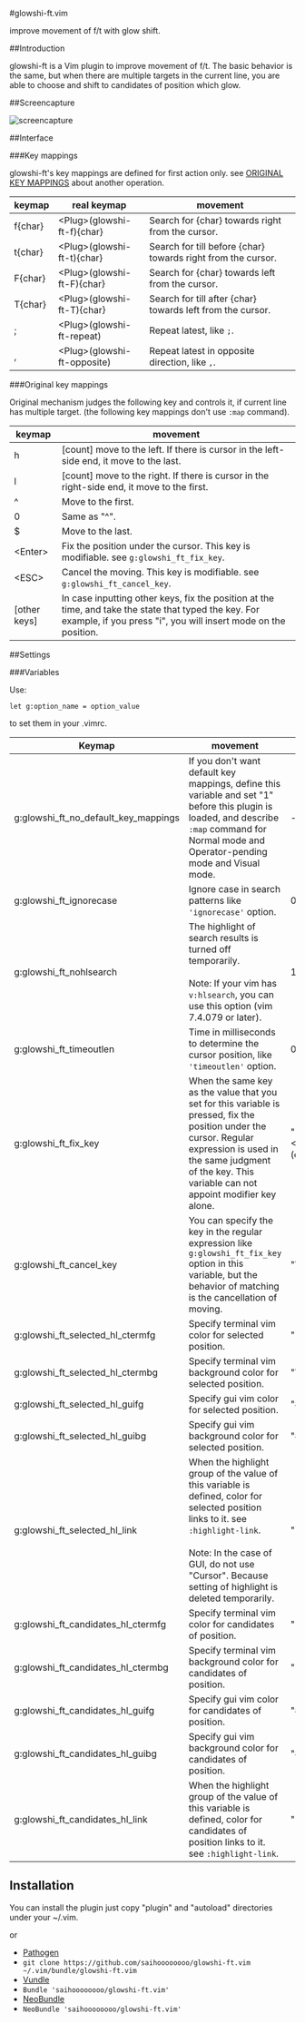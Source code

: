 #glowshi-ft.vim

improve movement of f/t with glow shift.

##Introduction

glowshi-ft is a Vim plugin to improve movement of f/t. The basic behavior is the same, but when there are multiple targets in the current line, you are able to choose and shift to candidates of position which glow.

##Screencapture

![screencapture](http://gifzo.net/JEJkjm4LKP.gif)

##Interface

###Key mappings

glowshi-ft's key mappings are defined for first action only. see [ORIGINAL KEY MAPPINGS][4] about another operation.

keymap|real keymap|movement
---|---|---
f{char}|&lt;Plug&gt;(glowshi-ft-f){char}|Search for {char} towards right from the cursor.
t{char}|&lt;Plug&gt;(glowshi-ft-t){char}|Search for till before {char} towards right from the cursor.
F{char}|&lt;Plug&gt;(glowshi-ft-F){char}|Search for {char} towards left from the cursor.
T{char}|&lt;Plug&gt;(glowshi-ft-T){char}|Search for till after {char} towards left from the cursor.
;|&lt;Plug&gt;(glowshi-ft-repeat)|Repeat latest, like `;`.
,|&lt;Plug&gt;(glowshi-ft-opposite)|Repeat latest in opposite direction, like `,`.

###Original key mappings

Original mechanism judges the following key and controls it, if current line has multiple target. (the following key mappings don't use `:map` command).

keymap|movement
---|---
h|[count] move to the left. If there is cursor in the left-side end, it move to the last.
l|[count] move to the right. If there is cursor in the right-side end, it move to the first.
^|Move to the first.
0|Same as "^".
$|Move to the last.
&lt;Enter&gt;|Fix the position under the cursor. This key is modifiable. see `g:glowshi_ft_fix_key`.|
&lt;ESC&gt;|Cancel the moving. This key is modifiable. see `g:glowshi_ft_cancel_key`.
[other keys]|In case inputting other keys, fix the position at the time, and take the state that typed the key. For example, if you press "i", you will insert mode on the position.

##Settings

###Variables

Use:
```vim
let g:option_name = option_value
```
to set them in your .vimrc.

Keymap|movement|default
---|---|---
g:glowshi_ft_no_default_key_mappings|If you don't want default key mappings, define this variable and set "1" before this plugin is loaded, and describe `:map` command for Normal mode and Operator-pending mode and Visual mode.|-
g:glowshi_ft_ignorecase|Ignore case in search patterns like `'ignorecase'` option.|0
g:glowshi_ft_nohlsearch|The highlight of search results is turned off temporarily.<br /><br />Note: If your vim has `v:hlsearch`, you can use this option (vim 7.4.079 or later).|1
g:glowshi_ft_timeoutlen|Time in milliseconds to determine the cursor position, like `'timeoutlen'` option.|0 (no limit)
g:glowshi_ft_fix_key|When the same key as the value that you set for this variable is pressed, fix the position under the cursor. Regular expression is used in the same judgment of the key. This variable can not appoint modifier key alone.|"[\\&lt;NL&gt;\\&lt;CR&gt;]" (enter key)
g:glowshi_ft_cancel_key|You can specify the key in the regular expression like `g:glowshi_ft_fix_key` option in this variable, but the behavior of matching is the cancellation of moving.|"\\&lt;ESC&gt;"
g:glowshi_ft_selected_hl_ctermfg|Specify terminal vim color for selected position.|"Black"
g:glowshi_ft_selected_hl_ctermbg|Specify terminal vim background color for selected position.|"White"
g:glowshi_ft_selected_hl_guifg|Specify gui vim color for selected position.|"#000000"
g:glowshi_ft_selected_hl_guibg|Specify gui vim background color for selected position.|"#FFFFFF"
g:glowshi_ft_selected_hl_link|When the highlight group of the value of this variable is defined, color for selected position links to it. see `:highlight-link`.<br /><br />Note: In the case of GUI, do not use "Cursor". Because setting of highlight is deleted temporarily.|""
g:glowshi_ft_candidates_hl_ctermfg|Specify terminal vim color for candidates of position.|"Black"
g:glowshi_ft_candidates_hl_ctermbg|Specify terminal vim background color for candidates of position.|"Red"
g:glowshi_ft_candidates_hl_guifg|Specify gui vim color for candidates of position.|"#000000"
g:glowshi_ft_candidates_hl_guibg|Specify gui vim background color for candidates of position.|"#FF0000"
g:glowshi_ft_candidates_hl_link|When the highlight group of the value of this variable is defined, color for candidates of position links to it. see `:highlight-link`.|""

## Installation

You can install the plugin just copy "plugin" and "autoload" directories under your ~/.vim.

or

* [Pathogen][1]
 * `git clone https://github.com/saihoooooooo/glowshi-ft.vim ~/.vim/bundle/glowshi-ft.vim`
* [Vundle][2]
 * `Bundle 'saihoooooooo/glowshi-ft.vim'`
* [NeoBundle][3]
 * `NeoBundle 'saihoooooooo/glowshi-ft.vim'`

[1]: https://github.com/tpope/vim-pathogen
[2]: https://github.com/gmarik/vundle
[3]: https://github.com/Shougo/neobundle.vim
[4]: #original-key-mappings
